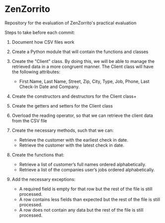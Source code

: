# ZenZorrito
Repository for the evaluation of ZenZorrito's practical evaluation

Steps to take before each commit:

1. Document how CSV files work
   
2. Create a Python module that will contain the functions and classes

3. Create the "Client" class. By doing this, we will be able to manage the retrieved data in a more congruent manner. The Client class will have the following attributes:
   - First Name, Last Name, Street, Zip, City, Type, Job, Phone, Last Check-In Date and Company.
   
4. Create the constructors and destructors for the Client class+

5. Create the getters and setters for the Client class
   
6. Overload the reading operator, so that we can retrieve the client data from the CSV file
   
7. Create the necessary methods, such that we can:
   - Retrieve the customer with the earliest check in date.
   - Retrieve the customer with the latest check in date.

8. Create the functions that:
   - Retrieve a list of customer’s full names ordered alphabetically.
   - Retrieve a list of the companies user’s jobs ordered alphabetically.

9. Add the necessary exceptions:
   - A required field is empty for that row but the rest of the file is still processed.
   - A row contains less fields than expected but the rest of the file is still processed.
   - A row does not contain any data but the rest of the file is still processed.
